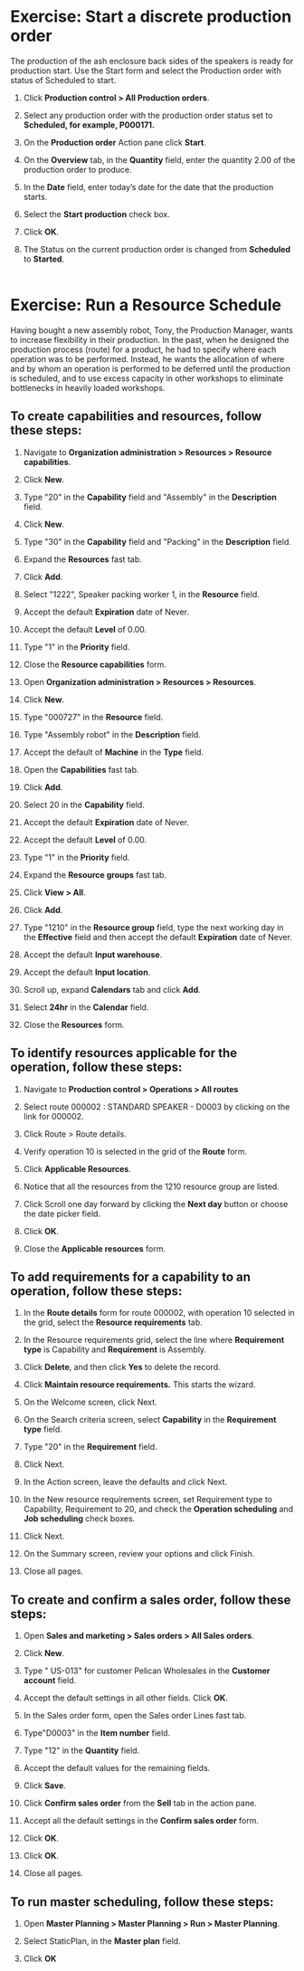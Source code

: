 Exercise: Start a discrete production order
===========================================

The production of the ash enclosure back sides of the speakers is ready for
production start. Use the Start form and select the Production order with status
of Scheduled to start.

1.  Click **Production control \> All Production orders**.

2.  Select any production order with the production order status set to
    **Scheduled, for example, P000171.**

3.  On the **Production order** Action pane click **Start**.

4.  On the **Overview** tab, in the **Quantity** field, enter the quantity 2.00
    of the production order to produce.

5.  In the **Date** field, enter today’s date for the date that the production
    starts.

6.  Select the **Start production** check box.

7.  Click **OK**.

8.  The Status on the current production order is changed from **Scheduled** to
    **Started**.  
    ‎

Exercise: Run a Resource Schedule
=================================

Having bought a new assembly robot, Tony, the Production Manager, wants to
increase flexibility in their production. In the past, when he designed the
production process (route) for a product, he had to specify where each operation
was to be performed. Instead, he wants the allocation of where and by whom an
operation is performed to be deferred until the production is scheduled, and to
use excess capacity in other workshops to eliminate bottlenecks in heavily
loaded workshops.

To create capabilities and resources, follow these steps:
---------------------------------------------------------

1.  Navigate to **Organization administration \> Resources \> Resource
    capabilities**.

2.  Click **New**.

3.  Type "20" in the **Capability** field and "Assembly" in the **Description**
    field.

4.  Click **New**.

5.  Type "30" in the **Capability** field and "Packing" in the **Description**
    field.

6.  Expand the **Resources** fast tab.

7.  Click **Add**.

8.  Select "1222", Speaker packing worker 1, in the **Resource** field.

9.  Accept the default **Expiration** date of Never.

10. Accept the default **Level** of 0.00.

11. Type "1" in the **Priority** field.

12. Close the **Resource capabilities** form.

13. Open **Organization administration \> Resources \> Resources**.

14. Click **New**.

15. Type "000727" in the **Resource** field.

16. Type "Assembly robot" in the **Description** field.

17. Accept the default of **Machine** in the **Type** field.

18. Open the **Capabilities** fast tab.

19. Click **Add**.

20. Select 20 in the **Capability** field.

21. Accept the default **Expiration** date of Never.

22. Accept the default **Level** of 0.00.

23. Type "1" in the **Priority** field.

24. Expand the **Resource groups** fast tab.

25. Click **View \> All**.

26. Click **Add**.

27. Type "1210" in the **Resource group** field, type the next working day in
    the **Effective** field and then accept the default **Expiration** date of
    Never.

28. Accept the default **Input warehouse**.

29. Accept the default **Input location**.

30. Scroll up, expand **Calendars** tab and click **Add**.

31. Select **24hr** in the **Calendar** field.

32. Close the **Resources** form.

To identify resources applicable for the operation, follow these steps:
-----------------------------------------------------------------------

1.  Navigate to **Production control \> Operations \> All routes**

2.  Select route 000002 : STANDARD SPEAKER - D0003 by clicking on the link for
    000002.

3.  Click Route \> Route details.

4.  Verify operation 10 is selected in the grid of the **Route** form.

5.  Click **Applicable Resources**.

6.  Notice that all the resources from the 1210 resource group are listed.

7.  Click Scroll one day forward by clicking the **Next day** button or choose
    the date picker field.

8.  Click **OK**.

9.  Close the **Applicable resources** form.

To add requirements for a capability to an operation, follow these steps:
-------------------------------------------------------------------------

1.  In the **Route details** form for route 000002, with operation 10 selected
    in the grid, select the **Resource requirements** tab.

2.  In the Resource requirements grid, select the line where **Requirement
    type** is Capability and **Requirement** is Assembly.

3.  Click **Delete**, and then click **Yes** to delete the record.

4.  Click **Maintain resource requirements.** This starts the wizard.

5.  On the Welcome screen, click Next.

6.  On the Search criteria screen, select **Capability** in the **Requirement
    type** field.

7.  Type "20" in the **Requirement** field.

8.  Click Next.

9.  In the Action screen, leave the defaults and click Next.

10. In the New resource requirements screen, set Requirement type to Capability,
    Requirement to 20, and check the **Operation scheduling** and **Job
    scheduling** check boxes.

11. Click Next.

12. On the Summary screen, review your options and click Finish.

13. Close all pages.

To create and confirm a sales order, follow these steps:
--------------------------------------------------------

1.  Open **Sales and marketing \> Sales orders \> All Sales orders**.

2.  Click **New**.

3.  Type " US-013" for customer Pelican Wholesales in the **Customer account**
    field.

4.  Accept the default settings in all other fields. Click **OK**.

5.  In the Sales order form, open the Sales order Lines fast tab.

6.  Type"D0003" in the **Item number** field.

7.  Type "12" in the **Quantity** field.

8.  Accept the default values for the remaining fields.

9.  Click **Save**.

10. Click **Confirm sales order** from the **Sell** tab in the action pane.

11. Accept all the default settings in the **Confirm sales order** form.

12. Click **OK**.

13. Click **OK**.

14. Close all pages.

To run master scheduling, follow these steps:
---------------------------------------------

1.  Open **Master Planning \> Master Planning \> Run \> Master Planning**.

2.  Select StaticPlan, in the **Master plan** field.

3.  Click **OK**
